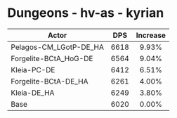 # Dungeons - hv-as - kyrian
| Actor | DPS | Increase |
|---|:---:|:---:|
|Pelagos-CM_LGotP-DE_HA|6618|9.93%|
|Forgelite-BCtA_HoG-DE|6564|9.04%|
|Kleia-PC-DE|6412|6.51%|
|Forgelite-BCtA-DE_HA|6261|4.00%|
|Kleia-DE_HA|6249|3.80%|
|Base|6020|0.00%|
